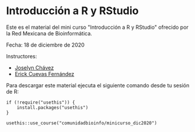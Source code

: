 # Introducción a R y RStudio


Este es el material del mini curso "Introducción a R y RStudio" ofrecido por la Red Mexicana de Bioinformática.

Fecha: 18 de diciembre de 2020

Instructores: 
- [Joselyn Chávez](https://josschavezf.netlify.app)
- [Erick Cuevas Fernández](https://erickcufe.github.io) 

Para descargar este material ejecuta el siguiente comando desde tu sesión de R:

```
if (!require("usethis")) {
    install.packages("usethis")
}

usethis::use_course("comunidadbioinfo/minicurso_dic2020")
```
